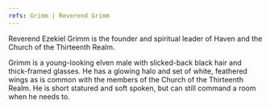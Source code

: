 ```yaml
---
refs: Grimm | Reverend Grimm
---
```


Reverend Ezekiel Grimm is the founder and spiritual leader of Haven and the Church of the Thirteenth Realm.

Grimm is a young-looking elven male with slicked-back black hair and thick-framed glasses. He has a glowing halo and set of white, feathered wings as is common with the members of the Church of the Thirteenth Realm. He is short statured and soft spoken, but can still command a room when he needs to.
